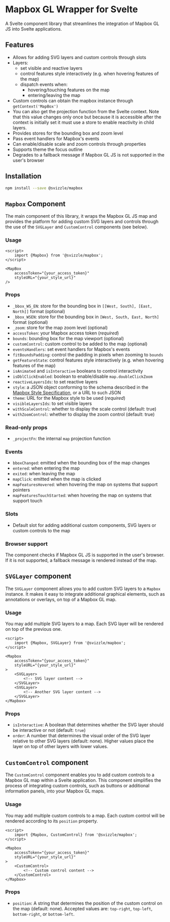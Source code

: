# Mapbox GL Wrapper for Svelte

A Svelte component library that streamlines the integration of Mapbox GL JS into
Svelte applications.

## Features

- Allows for adding SVG layers and custom controls through slots
- Layers:
	- set visible and reactive layers
	- control features style interactively (e.g. when hovering features of the map)
	- dispatch events when:
		- hovering/touching features on the map
		- entering/leaving the map
- Custom controls can obtain the mapbox instance through `getContext('MapBox')`
- You can also get the projection function from the Svelte context. Note that
  this value changes only once but because it is accessible after the context
  is initially set it must use a store to enable reactivity in child layers.
- Provides stores for the bounding box and zoom level
- Pass event handlers for Mapbox's events
- Can enable/disable scale and zoom controls through properties
- Supports theme the focus outline
- Degrades to a fallback message if Mapbox GL JS is not supported in the user's browser

## Installation

```sh
npm install --save @svizzle/mapbox
```

## `Mapbox` Component

The main component of this library, it wraps the Mapbox GL JS map and provides
the platform for adding custom SVG layers and controls through the use of the
`SVGLayer` and `CustomControl` components (see below).

### Usage

```svelte
<script>
	import {Mapbox} from '@svizzle/mapbox';
</script>

<MapBox
	accessToken="{your_access_token}"
	styleURL="{your_style_url}"
/>
```

### Props

- `_bbox_WS_EN`: store for the bounding box in `[[West, South], [East, North]]` format (optional)
- `_bbox_WSEN`: store for the bounding box in `[West, South, East, North]` format (optional)
- `_zoom`: store for the map zoom level (optional)
- `accessToken`: your Mapbox access token (*required*)
- `bounds`: bounding box for the map viewport (optional)
- `customControl`: custom control to be added to the map (optional)
- `eventsHandlers`: set event handlers for Mapbox's events
- `fitBoundsPadding`: control the padding in pixels when zooming to `bounds`
- `getFeatureState`: control features style interactively (e.g. when hovering features of the map)
- `isAnimated` and `isInteractive` booleans to control interactivity
- `isDblClickEnabled`: boolean to enable/disable `map.doubleClickZoom`
- `reactiveLayersIds`: to set reactive layers
- `style`: a JSON object conforming to the schema described in the
	[Mapbox Style Specification](https://docs.mapbox.com/mapbox-gl-js/style-spec/),
	or a URL to such JSON
- `theme`: URL for the Mapbox style to be used (*required*)
- `visibleLayersIds`: to set visible layers
- `withScaleControl`: whether to display the scale control (default: true)
- `withZoomControl`: whether to display the zoom control (default: true)

### Read-only props

- `_projectFn`: the internal `map` projection function

### Events

- `bboxChanged`: emitted when the bounding box of the map changes
- `entered`: when entering the map
- `exited`: when leaving the map
- `mapClick`: emitted when the map is clicked
- `mapFeaturesHovered`: when hovering the map on systems that support pointers
- `mapFeaturesTouchStarted`: when hovering the map on systems that support touch

### Slots

- Default slot for adding additional custom components, SVG layers or custom controls to the map

### Browser support

The component checks if Mapbox GL JS is supported in the user's browser. If it
is not supported, a fallback message is rendered instead of the map.

## `SVGLayer` component

The `SVGLayer` component allows you to add custom SVG layers to a `Mapbox`
instance. It makes it easy to integrate additional graphical elements, such as
annotations or overlays, on top of a Mapbox GL map.

### Usage

You may add multiple SVG layers to a map. Each SVG layer will be rendered on top
of the previous one.

```svelte
<script>
	import {Mapbox, SVGLayer} from '@svizzle/mapbox';
</script>

<Mapbox
	accessToken="{your_access_token}"
	styleURL="{your_style_url}"
>
	<SVGLayer>
		<!-- SVG layer content -->
	</SVGLayer>
	<SVGLayer>
		<!-- Another SVG layer content -->
	</SVGLayer>
</Mapbox>
```

### Props

- `isInteractive`: A boolean that determines whether the SVG layer should be interactive or not (default: `true`)
- `order`: A number that determines the visual order of the SVG layer relative to other SVG layers (default: none). Higher values place the layer on top of other layers with lower values.

## `CustomControl` component

The `CustomControl` component enables you to add custom controls to a Mapbox GL
map within a Svelte application. This component simplifies the process of
integrating custom controls, such as buttons or additional information panels,
into your Mapbox GL maps.

### Usage

You may add multiple custom controls to a map. Each custom control will be
rendered according to its `position` property.

```svelte
<script>
	import {Mapbox, CustomControl} from '@svizzle/mapbox';
</script>

<Mapbox
	accessToken="{your_access_token}"
	styleURL="{your_style_url}"
>
	<CustomControl>
		<!-- Custom control content -->
	</CustomControl>
</Mapbox>
```

### Props

- `position`: A string that determines the position of the custom control on the map (default: none). Accepted values are: `top-right`, `top-left`, `bottom-right`, or `bottom-left`.

